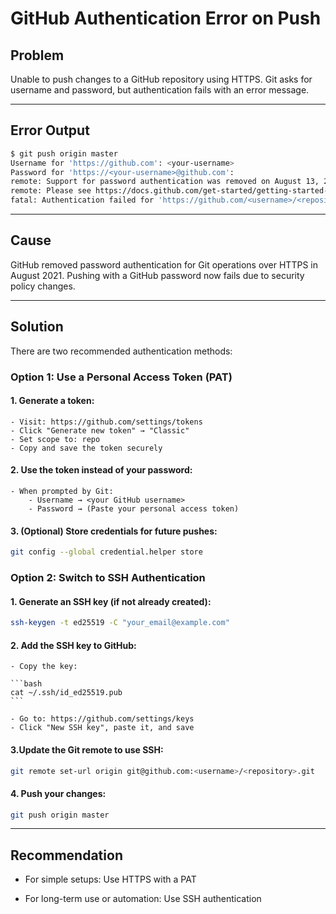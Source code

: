 # GitHub Authentication Error on Push

## Problem

Unable to push changes to a GitHub repository using HTTPS. Git asks for username and password, but authentication fails with an error message.

---

## Error Output

```bash
$ git push origin master
Username for 'https://github.com': <your-username>
Password for 'https://<your-username>@github.com':
remote: Support for password authentication was removed on August 13, 2021.
remote: Please see https://docs.github.com/get-started/getting-started-with-git/about-remote-repositories#cloning-with-https-urls for information on currently recommended modes of authentication.
fatal: Authentication failed for 'https://github.com/<username>/<repository>.git/'
```

---

## Cause

GitHub removed password authentication for Git operations over HTTPS in August 2021. Pushing with a GitHub password now fails due to security policy changes.

---

## Solution

There are two recommended authentication methods:

### Option 1: Use a Personal Access Token (PAT)

#### 1. Generate a token:

    - Visit: https://github.com/settings/tokens
    - Click "Generate new token" → "Classic"
    - Set scope to: repo
    - Copy and save the token securely

#### 2. Use the token instead of your password:

    - When prompted by Git:
        - Username → <your GitHub username>
        - Password → (Paste your personal access token)

#### 3. (Optional) Store credentials for future pushes:

```bash
git config --global credential.helper store
```

### Option 2: Switch to SSH Authentication

#### 1. Generate an SSH key (if not already created):

```bash
ssh-keygen -t ed25519 -C "your_email@example.com"
```

#### 2. Add the SSH key to GitHub:

    - Copy the key:

    ```bash
    cat ~/.ssh/id_ed25519.pub
    ```

    - Go to: https://github.com/settings/keys
    - Click "New SSH key", paste it, and save

#### 3.Update the Git remote to use SSH:

```bash
git remote set-url origin git@github.com:<username>/<repository>.git
```

#### 4. Push your changes:

```bash
git push origin master
```
---

## Recommendation

- For simple setups: Use HTTPS with a PAT

- For long-term use or automation: Use SSH authentication